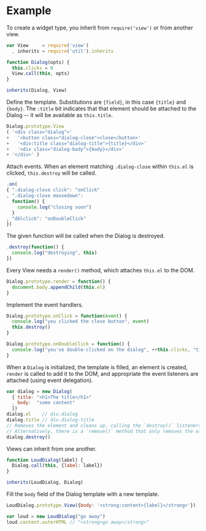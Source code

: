 # Example

To create a widget type, you inherit from `require('view')` or from another view.

```javascript
var View     = require('view')
  , inherits = require('util').inherits

function Dialog(opts) {
  this.clicks = 0
  View.call(this, opts)
}

inherits(Dialog, View)
```

Define the template. Substitutions are `{field}`, in this case `{title}`
and `{body}`. The `:title` bit indicates that that element should be attached
to the Dialog -- it will be available as `this.title`.

```javascript
Dialog.prototype.View
( '<div class="dialog">'
+   '<button class="dialog-close">close</button>'
+   '<div:title class="dialog-title">{title}</div>'
+   '<div class="dialog-body">{body}</div>'
+ '</div>' )
```

Attach events. When an element matching `.dialog-close` within
`this.el` is clicked, `this.destroy` will be called.

```javascript
.on(
{ ".dialog-close click": "onClick"
, ".dialog-close mousedown":
  function() {
    console.log("closing soon")
  }
, "dblclick": "onDoubleClick"
})
```

The given function will be called when the Dialog is destroyed.

```javascript
.destroy(function() {
  console.log("destroying", this)
})
```

Every View needs a `render()` method, which attaches `this.el` to the DOM.

```javascript
Dialog.prototype.render = function() {
  document.body.appendChild(this.el)
}
```

Implement the event handlers.

```javascript
Dialog.prototype.onClick = function(event) {
  console.log("you clicked the close button", event)
  this.destroy()
}

Dialog.prototype.onDoubleClick = function() {
  console.log("you've double-clicked on the dialog", ++this.clicks, "times")
}
```

When a `Dialog` is initialized, the template is filled, an element is created,
`render` is called to add it to the DOM, and appropriate the event listeners
are attached (using event delegation).

```javascript
var dialog = new Dialog(
  { title: "<h1>The title</h1>"
  , body:  "some content"
  })
dialog.el    // div.dialog
dialog.title // div.dialog-title
// Removes the element and cleans up, calling the `destroy()` listeners.
// Alternatively, there is a `remove()` method that only removes the element.
dialog.destroy()
```

Views can inherit from one another.

```javascript
function LoudDialog(label) {
  Dialog.call(this, {label: label})
}

inherits(LoudDialog, Dialog)
```

Fill the `body` field of the Dialog template with a new template.

```javascript
LoudDialog.prototype.View({body: '<strong:content>{label}</strong>'})

var loud = new LoudDialog("go away")
loud.content.outerHTML // "<strong>go away</strong>"
```
